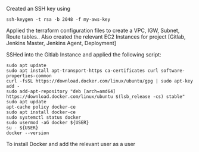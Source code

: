 Created an SSH key using
```
ssh-keygen -t rsa -b 2048 -f my-aws-key
```
Applied the terraform configuration files to create a VPC, IGW, Subnet, Route tables..
Also created the relevant EC2 Instances for project [Gitlab, Jenkins Master, Jenkins Agent, Deployment]

SSHed into the Gitlab Instance and applied the following script:
```
sudo apt update
sudo apt install apt-transport-https ca-certificates curl software-properties-common
curl -fsSL https://download.docker.com/linux/ubuntu/gpg | sudo apt-key add -
sudo add-apt-repository "deb [arch=amd64] https://download.docker.com/linux/ubuntu $(lsb_release -cs) stable"
sudo apt update
apt-cache policy docker-ce
sudo apt install docker-ce
sudo systemctl status docker
sudo usermod -aG docker ${USER}
su - ${USER}
docker --version

```

To install Docker and add the relevant user as a user
